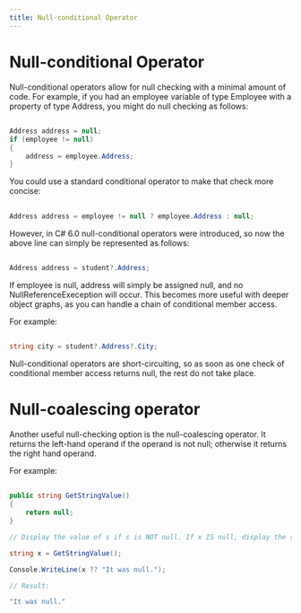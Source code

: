 ```yaml
---
title: Null-conditional Operator
---
```


# Null-conditional Operator

Null-conditional operators allow for null checking with a minimal amount of code. For example, if you had
an employee variable of type Employee with a property of type Address, you might do null checking as follows:
##
```csharp
Address address = null;
if (employee != null)
{
    address = employee.Address;
}
```
You could use a standard conditional operator to make that check more concise:
##
```csharp
Address address = employee != null ? employee.Address : null;
```
However, in C# 6.0 null-conditional operators were introduced, so now the above line can simply
be represented as follows:
##
```csharp
Address address = student?.Address;
```
If employee is null, address will simply be assigned null, and no NullReferenceExeception will occur.
This becomes more useful with deeper object graphs, as you can handle a chain of conditional member access.

For example:
##
```csharp
string city = student?.Address?.City;
```
Null-conditional operators are short-circuiting, so as soon as one check of conditional member access
returns null, the rest do not take place.

# Null-coalescing operator
Another useful null-checking option is the null-coalescing operator. It returns the left-hand operand if the operand is not null; otherwise it returns the right hand operand.

For example:
##
```csharp
public string GetStringValue()
{
    return null;
}

// Display the value of s if s is NOT null. If x IS null, display the string "It was null."

string x = GetStringValue();

Console.WriteLine(x ?? "It was null.");

// Result:

"It was null."
```
